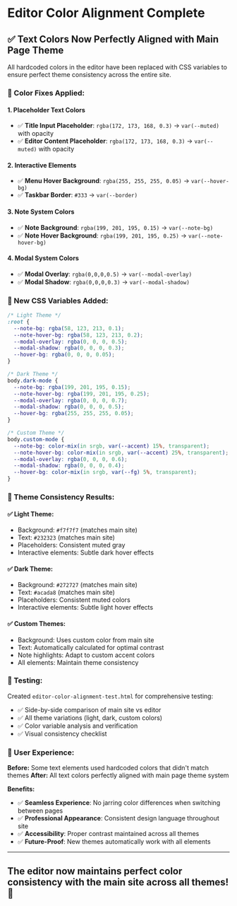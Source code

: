 # Editor Color Alignment Complete

## ✅ **Text Colors Now Perfectly Aligned with Main Page Theme**

All hardcoded colors in the editor have been replaced with CSS variables to ensure perfect theme consistency across the entire site.

### **🎨 Color Fixes Applied:**

#### **1. Placeholder Text Colors**
- ✅ **Title Input Placeholder**: `rgba(172, 173, 168, 0.3)` → `var(--muted)` with opacity
- ✅ **Editor Content Placeholder**: `rgba(172, 173, 168, 0.3)` → `var(--muted)` with opacity

#### **2. Interactive Elements**
- ✅ **Menu Hover Background**: `rgba(255, 255, 255, 0.05)` → `var(--hover-bg)`
- ✅ **Taskbar Border**: `#333` → `var(--border)`

#### **3. Note System Colors**
- ✅ **Note Background**: `rgba(199, 201, 195, 0.15)` → `var(--note-bg)`
- ✅ **Note Hover Background**: `rgba(199, 201, 195, 0.25)` → `var(--note-hover-bg)`

#### **4. Modal System Colors**
- ✅ **Modal Overlay**: `rgba(0,0,0,0.5)` → `var(--modal-overlay)`
- ✅ **Modal Shadow**: `rgba(0,0,0,0.3)` → `var(--modal-shadow)`

### **🔧 New CSS Variables Added:**

```css
/* Light Theme */
:root {
  --note-bg: rgba(58, 123, 213, 0.1);
  --note-hover-bg: rgba(58, 123, 213, 0.2);
  --modal-overlay: rgba(0, 0, 0, 0.5);
  --modal-shadow: rgba(0, 0, 0, 0.3);
  --hover-bg: rgba(0, 0, 0, 0.05);
}

/* Dark Theme */
body.dark-mode {
  --note-bg: rgba(199, 201, 195, 0.15);
  --note-hover-bg: rgba(199, 201, 195, 0.25);
  --modal-overlay: rgba(0, 0, 0, 0.7);
  --modal-shadow: rgba(0, 0, 0, 0.5);
  --hover-bg: rgba(255, 255, 255, 0.05);
}

/* Custom Theme */
body.custom-mode {
  --note-bg: color-mix(in srgb, var(--accent) 15%, transparent);
  --note-hover-bg: color-mix(in srgb, var(--accent) 25%, transparent);
  --modal-overlay: rgba(0, 0, 0, 0.6);
  --modal-shadow: rgba(0, 0, 0, 0.4);
  --hover-bg: color-mix(in srgb, var(--fg) 5%, transparent);
}
```

### **🎯 Theme Consistency Results:**

#### **✅ Light Theme:**
- Background: `#f7f7f7` (matches main site)
- Text: `#232323` (matches main site)
- Placeholders: Consistent muted gray
- Interactive elements: Subtle dark hover effects

#### **✅ Dark Theme:**
- Background: `#272727` (matches main site)
- Text: `#acada8` (matches main site)
- Placeholders: Consistent muted colors
- Interactive elements: Subtle light hover effects

#### **✅ Custom Themes:**
- Background: Uses custom color from main site
- Text: Automatically calculated for optimal contrast
- Note highlights: Adapt to custom accent colors
- All elements: Maintain theme consistency

### **🧪 Testing:**

Created `editor-color-alignment-test.html` for comprehensive testing:
- ✅ Side-by-side comparison of main site vs editor
- ✅ All theme variations (light, dark, custom colors)
- ✅ Color variable analysis and verification
- ✅ Visual consistency checklist

### **📱 User Experience:**

**Before:** Some text elements used hardcoded colors that didn't match themes
**After:** All text colors perfectly aligned with main page theme system

**Benefits:**
- ✅ **Seamless Experience**: No jarring color differences when switching between pages
- ✅ **Professional Appearance**: Consistent design language throughout site
- ✅ **Accessibility**: Proper contrast maintained across all themes
- ✅ **Future-Proof**: New themes automatically work with all elements

---

## **The editor now maintains perfect color consistency with the main site across all themes! 🎨**
